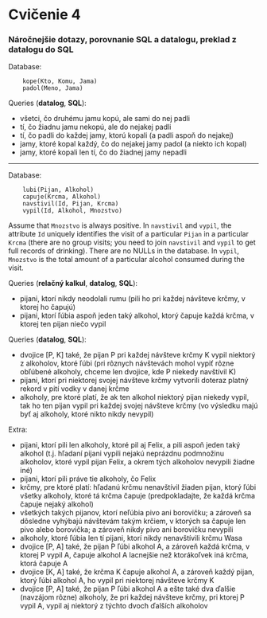 # Cvičenie 4

### Náročnejšie dotazy, porovnanie SQL a datalogu, preklad z datalogu do SQL

Database:
```
	kope(Kto, Komu, Jama)
	padol(Meno, Jama)
```

Queries (**datalog**, **SQL**):
* všetci, čo druhému jamu kopú, ale sami do nej padli
* tí, čo žiadnu jamu nekopú, ale do nejakej padli
* tí, čo padli do každej jamy, ktorú kopali (a padli aspoň do nejakej)
* jamy, ktoré kopal každý, čo do nejakej jamy padol (a niekto ich kopal)
* jamy, ktoré kopali len tí, čo do žiadnej jamy nepadli

---

Database:
```
	lubi(Pijan, Alkohol)
	capuje(Krcma, Alkohol)
	navstivil(Id, Pijan, Krcma)
	vypil(Id, Alkohol, Mnozstvo)
```
Assume that `Mnozstvo` is always positive. In `navstivil` and `vypil`, the attribute `Id` uniquely identifies the visit of a particular `Pijan` in a particular `Krcma` (there are no group visits; you need to join `navstivil` and `vypil` to get full records of drinking). There are no NULLs in the database. In `vypil`, `Mnozstvo` is the total amount of a particular alcohol consumed during the visit.

Queries (**relačný kalkul**, **datalog**, **SQL**):
* pijani, ktorí nikdy neodolali rumu (pili ho pri každej návšteve krčmy, v ktorej ho čapujú)
* pijani, ktorí ľúbia aspoň jeden taký alkohol, ktorý čapuje každá krčma, v ktorej ten pijan niečo vypil

Queries (**datalog**, **SQL**):
* dvojice [P, K] také, že pijan P pri každej návšteve krčmy K vypil niektorý z alkoholov, ktoré ľúbi (pri rôznych návštevách mohol vypiť rôzne obľúbené alkoholy, chceme len dvojice, kde P niekedy navštívil K) 
* pijani, ktorí pri niektorej svojej návšteve krčmy vytvorili doteraz platný rekord v pití vodky v danej krčme
* alkoholy, pre ktoré platí, že ak ten alkohol niektorý pijan niekedy vypil, tak ho ten pijan vypil pri každej svojej návšteve krčmy (vo výsledku majú byť aj alkoholy, ktoré nikto nikdy nevypil)

Extra:
* pijani, ktorí pili len alkoholy, ktoré pil aj Felix, a pili aspoň jeden taký alkohol (t.j. hľadaní pijani vypili nejakú neprázdnu podmnožinu alkoholov, ktoré vypil pijan Felix, a okrem tých alkoholov nevypili žiadne iné)
* pijani, ktorí pili práve tie alkoholy, čo Felix
* krčmy, pre ktoré platí: hľadanú krčmu nenavštívil žiaden pijan, ktorý ľúbi všetky alkoholy, ktoré tá krčma čapuje (predpokladajte, že každá krčma čapuje nejaký alkohol) 
* všetkých takých pijanov, ktorí neľúbia pivo ani borovičku; a zároveň sa dôsledne vyhýbajú návštevám takým krčiem, v ktorých sa čapuje len pivo alebo borovička; a zároveň nikdy pivo ani borovičku nevypili
* alkoholy, ktoré ľúbia len tí pijani, ktorí nikdy nenavštívili krčmu Wasa
* dvojice [P, A] také, že pijan P ľúbi alkohol A, a zároveň každá krčma, v ktorej P vypil A, čapuje alkohol A lacnejšie než ktorákoľvek iná krčma, ktorá čapuje A
* dvojice [K, A] také, že krčma K čapuje alkohol A, a zároveň každý pijan, ktorý ľúbi alkohol A, ho vypil pri niektorej návšteve krčmy K
* dvojice [P, A] také, že pijan P ľúbi alkohol A a ešte také dva ďalšie (navzájom rôzne) alkoholy, že pri každej návšteve krčmy, pri ktorej P vypil A, vypil aj niektorý z týchto dvoch ďalších alkoholov

